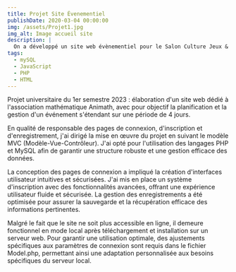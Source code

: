 ```yaml
---
title: Projet Site Évenementiel
publishDate: 2020-03-04 00:00:00
img: /assets/Projet1.jpg
img_alt: Image accueil site
description: |
  On a développé un site web évènementiel pour le Salon Culture Jeux & Mathématiques
tags:
  - mySQL
  - JavaScript
  - PHP
  - HTML
---
```



Projet universitaire du 1er semestre 2023 : élaboration d'un site web dédié à l'association mathématique Animath, avec pour objectif la planification et la gestion d'un événement s'étendant sur une période de 4 jours.

En qualité de responsable des pages de connexion, d'inscription et d'enregistrement, j'ai dirigé la mise en œuvre du projet en suivant le modèle MVC (Modèle-Vue-Contrôleur). J'ai opté pour l'utilisation des langages PHP et MySQL afin de garantir une structure robuste et une gestion efficace des données.

La conception des pages de connexion a impliqué la création d'interfaces utilisateur intuitives et sécurisées. J'ai mis en place un système d'inscription avec des fonctionnalités avancées, offrant une expérience utilisateur fluide et sécurisée. La gestion des enregistrements a été optimisée pour assurer la sauvegarde et la récupération efficace des informations pertinentes.

Malgré le fait que le site ne soit plus accessible en ligne, il demeure fonctionnel en mode local après téléchargement et installation sur un serveur web. Pour garantir une utilisation optimale, des ajustements spécifiques aux paramètres de connexion sont requis dans le fichier Model.php, permettant ainsi une adaptation personnalisée aux besoins spécifiques du serveur local.